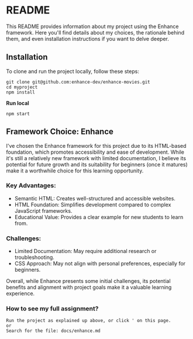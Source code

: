 # README
This README provides information about my project using the Enhance framework. Here you'll find details about my choices, the rationale behind them, and even installation instructions if you want to delve deeper.

## Installation

To clone and run the project locally, follow these steps:

```
git clone git@github.com:enhance-dev/enhance-movies.git
cd myproject
npm install
```

**Run local**
```
npm start
```

## Framework Choice: Enhance

I've chosen the Enhance framework for this project due to its HTML-based foundation, which promotes accessibility and ease of development. While it's still a relatively new framework with limited documentation, I believe its potential for future growth and its suitability for beginners (once it matures) make it a worthwhile choice for this learning opportunity.

### Key Advantages:
* Semantic HTML: Creates well-structured and accessible websites.
* HTML Foundation: Simplifies development compared to complex JavaScript frameworks.
* Educational Value: Provides a clear example for new students to learn from.
  
### Challenges:
* Limited Documentation: May require additional research or troubleshooting.
* CSS Approach: May not align with personal preferences, especially for beginners.

Overall, while Enhance presents some initial challenges, its potential benefits and alignment with project goals make it a valuable learning experience.

### How to see my full assignment? 

```
Run the project as explained up above, or click ' on this page.
or
Search for the file: docs/enhance.md
```
